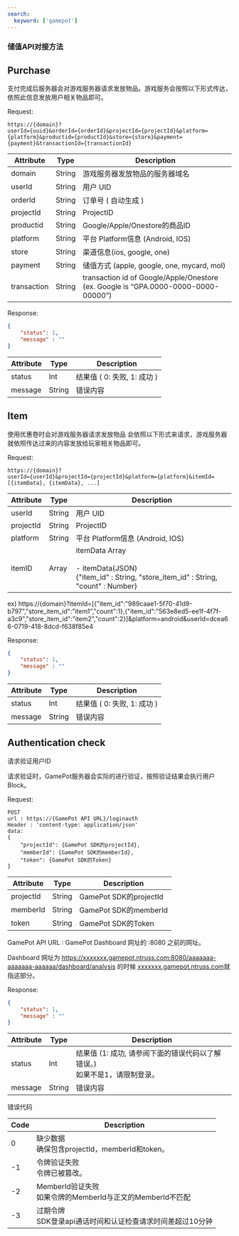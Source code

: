 ```yaml
---
search:
  keyword: ['gamepot']
---
```


### 储值API对接方法

## Purchase

支付完成后服务器会对游戏服务器请求发放物品。游戏服务会按照以下形式传达，依照此信息发放用户相关物品即可。

Request:

```web-idl
https://{domain}?
userId={uuid}&orderId={orderId}&projectId={projectId}&platform={platform}&productid={productId}&store={store}&payment={payment}&transactionId={transactionId}
```

| Attribute   | Type   | Description                                                  |
| ----------- | ------ | ------------------------------------------------------------ |
| domain      | String | 游戏服务器发放物品的服务器域名                               |
| userId      | String | 用户 UID                                                     |
| orderId     | String | 订单号 ( 自动生成 )                                          |
| projectId   | String | ProjectID                                                    |
| productid   | String | Google/Apple/Onestore的商品ID                                |
| platform    | String | 平台 Platform信息 (Android, IOS)                             |
| store       | String | 渠道信息(ios, google, one)                                   |
| payment     | String | 储值方式 (apple, google, one, mycard, mol)                   |
| transaction | String | transaction id of Google/Apple/Onestore<br/>(ex. Google is “GPA.0000-0000-0000-00000”) |

Response:

```json
{
	"status": 1,
	"message" : ""
}
```

| Attribute | Type   | Description                 |
| --------- | ------ | --------------------------- |
| status    | Int    | 结果值 ( 0: 失败, 1: 成功 ) |
| message   | String | 错误内容                    |



## Item

使用优惠卷时会对游戏服务器请求发放物品
会依照以下形式来请求，游戏服务器就依照传达过来的内容发放给玩家相关物品即可。

Request:

```web-idl
https://{domain}?
userId={userId}&projectId={projectId}&platform={platform}&itemId=[{itemData}, {itemData}, ...]
```

| Attribute | Type            | Description                                                  |
| --------- | --------------- | ------------------------------------------------------------ |
| userId    | String          | 用户 UID                                                     |
| projectId | String          | ProjectID                                                    |
| platform  | String          | 平台 Platform信息 (Android, IOS)                             |
| itemID    | Array<itemData> | itemData Array<br /><br />- itemData(JSON) <br /> {"item_id" : String, "store_item_id" : String, "count" : Number} |

ex) 
https://{domain}?itemId=[{"item_id":"989caae1-5f70-41d9-b797","store_item_id":"item1","count":1},{"item_id":"563e8ed5-ee1f-4f7f-a3c9","store_item_id":"item2","count":2}]&platform=android&userId=dcea66-0719-418-8dcd-f638f85e4

Response:

```json
{
	"status": 1,
	"message" : ""
}
```

| Attribute | Type   | Description                 |
| --------- | ------ | --------------------------- |
| status    | Int    | 结果值 ( 0: 失败, 1: 成功 ) |
| message   | String | 错误内容                    |



## Authentication check

请求验证用户ID 

请求验证时，GamePot服务器会实际的进行验证，按照验证结果会执行用户Block。

Request:

```web-idl
POST
url : https://{GamePot API URL}/loginauth
Header : 'content-type: application/json'
data: 
{
	"projectId": {GamePot SDK的projectId},
	"memberId": {GamePot SDK的memberId},
	"token": {GamePot SDK的Token}
}
```

| Attribute | Type   | Description            |
| --------- | ------ | ---------------------- |
| projectId | String | GamePot SDK的projectId |
| memberId  | String | GamePot SDK的memberId  |
| token     | String | GamePot SDK的Token     |

GamePot API URL : GamePot Dashboard 网址的 :8080 之前的网址。 

Dashboard 网址为 https://xxxxxxx.gamepot.ntruss.com:8080/aaaaaaa-aaaaaaa-aaaaaa/dashboard/analysis 的时候 [xxxxxxx.gamepot.ntruss.com](https://0bmnkzvhzd.gamepot.ntruss.com:8080/d1516c57-f7b5-41cc-a22c-8c0aaff56259/dashboard/analysis)就指这部分。 

Response:

```json
{
	"status": 1,
	"message" : ""
}
```

| Attribute | Type   | Description                                                  |
| --------- | ------ | ------------------------------------------------------------ |
| status    | Int    | 结果值 (1: 成功, 请参阅下面的错误代码以了解错误。)<br />如果不是1，请限制登录。 |
| message   | String | 错误内容                                                     |

错误代码

| Code | Description                                                  |
| ---- | ------------------------------------------------------------ |
| 0    | 缺少数据<br />确保包含projectId，memberId和token。           |
| -1   | 令牌验证失败<br />令牌已被篡改。                             |
| -2   | MemberId验证失败<br />如果令牌的MemberId与正文的MemberId不匹配 |
| -3   | 过期令牌<br />SDK登录api通话时间和认证检查请求时间差超过10分钟 |

